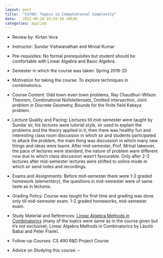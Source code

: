 ```yaml
---
layout: post
title:  "CS760: Topics in Computational Complexity"
date:   2022-08-28 22:24:20 +0530
categories: applied
---
```


- Review by: Kirtan Vora

- Instructor: Sundar Vishwanathan and Mrinal Kumar

- Pre-requisites: No formal prerequisites but student should be comfortable with Linear Algebra and Basic Algebra.

- Semester in which the course was taken: Spring 2019-20

- Motivation for taking the course: To explore techniques in combinatorics.

- Course Content: Odd town-even town problems, Ray Chaudhuri-Wilson Theorem, Combinatorial Nullstellensatz, Omitted intersection, Joint problem in Discrete Geometry, Bounds for the finite field Kakeya problem.

- Lecture Quality and Pacing: Lectures till mid-semester were taught by Sundar sir, his lectures were tutorial style, sir used to explain the problems and the theory applied in it, then there was healthy fun and interesting class room discussion in which sir and students participated to attack the problem, the main thing was discussion in which many new things and ideas were learnt. After mid-semester, Prof. Mrinal takeover, the pace of lectures were standard, the nature of problem were different now due to which class discussion wasn’t favourable. Only after 2-3 lectures after mid-semester lectures were shifted to online mode in which sir send notes and recordings.

- Exams and Assignments: Before mid-semester there were 1-2 graded homework (elementary), the questions in mid-semester were of same taste as in lectures.

- Grading Policy: Course was taught for first time and grading was done only till mid-semester exam. 1-2 graded homeworks, mid-semester exam.

- Study Material and References: [Linear Algebra Methods in Combinatorics](https://www.cadmo.ethz.ch/education/lectures/FS18/LAMC/index.html) (many of the topics were same as in the course given but it’s not exclusive); Linear Algebra Methods in Combinatorics by László Babai and Péter Frankl.

- Follow-up Courses: CS 490 R&D Project Course

- Advice on Studying this course: –


